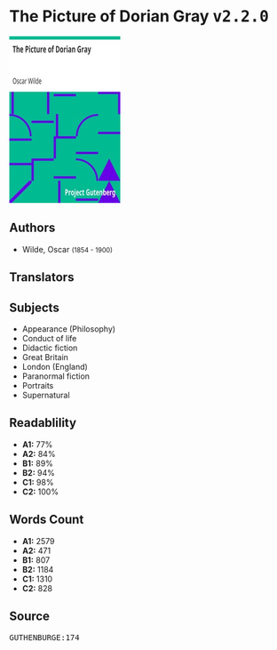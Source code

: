 # The Picture of Dorian Gray <kbd>v2.2.0</kbd>

![](./cover.medium.jpg "")

## Authors


 - Wilde, Oscar <small>(1854 - 1900)</small>

## Translators



## Subjects


 - Appearance (Philosophy)
 - Conduct of life
 - Didactic fiction
 - Great Britain
 - London (England)
 - Paranormal fiction
 - Portraits
 - Supernatural

## Readablility


 - **A1:** 77%
 - **A2:** 84%
 - **B1:** 89%
 - **B2:** 94%
 - **C1:** 98%
 - **C2:** 100%

## Words Count


 - **A1:** 2579
 - **A2:** 471
 - **B1:** 807
 - **B2:** 1184
 - **C1:** 1310
 - **C2:** 828

## Source


<kbd>GUTHENBURGE:174</kbd>
